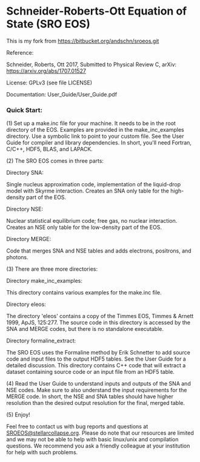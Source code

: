 Schneider-Roberts-Ott Equation of State (SRO EOS)
=================================================
This is my fork from https://bitbucket.org/andschn/sroeos.git

Reference:

Schneider, Roberts, Ott 2017,
Submitted to Physical Review C,
arXiv: https://arxiv.org/abs/1707.01527

License: GPLv3 (see file LICENSE)

Documentation: User_Guide/User_Guide.pdf

### Quick Start:

(1) Set up a make.inc file for your machine. It needs to be in the
root directory of the EOS. Examples are provided in the
make_inc_examples directory. Use a symbolic link to point to your
custom file. See the User Guide for compiler and library
dependencies. In short, you'll need Fortran, C/C++, HDF5, BLAS, and
LAPACK.


(2) The SRO EOS comes in three parts:

Directory SNA:

Single nucleus approximation code, implementation of the liquid-drop
model with Skyrme interaction. Creates an SNA only table for the
high-density part of the EOS.

Directory NSE:

Nuclear statistical equilibrium code; free gas, no nuclear
interaction. Creates an NSE only table for the low-density part of the
EOS.

Directory MERGE:

Code that merges SNA and NSE tables and adds electrons, positrons,
and photons.


(3) There are three more directories:

Directory make_inc_examples:

This directory contains various examples for the make.inc file.


Directory eleos:

The directory 'eleos' contains a copy of the Timmes EOS,
Timmes & Arnett 1999, ApJS, 125:277. The source code in this directory
is accessed by the SNA and MERGE codes, but there is no standalone
executable.

Directory formaline_extract:

The SRO EOS uses the Formaline method by Erik Schnetter to add source
code and input files to the output HDF5 tables. See the User Guide for
a detailed discussion. This directory contains C++ code that will
extract a dataset containing source code or an input file from an
HDF5 table.


(4) Read the User Guide to understand inputs and outputs of the SNA
and NSE codes. Make sure to also understand the input requirements
for the MERGE code. In short, the NSE and SNA tables should have
higher resolution than the desired output resolution for the final,
merged table.


(5) Enjoy!


Feel free to contact us with bug reports and questions at
SROEOS@stellarcollapse.org. Please do note that our resources are
limited and we may not be able to help with basic linux/unix and
compilation questions. We recommend you ask a friendly colleague
at your institution for help with such problems.
